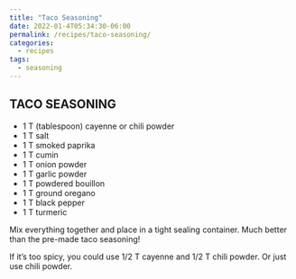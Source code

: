 ```yaml
---
title: "Taco Seasoning"
date: 2022-01-4T05:34:30-06:00
permalink: /recipes/taco-seasoning/
categories:
  - recipes
tags:
  - seasoning
---
```

## TACO SEASONING
- 1 T (tablespoon) cayenne or chili powder
- 1 T salt
- 1 T smoked paprika
- 1 T cumin
- 1 T onion powder
- 1 T garlic powder
- 1 T powdered bouillon
- 1 T ground oregano
- 1 T black pepper
- 1 T turmeric

Mix everything together and place in a tight sealing container. Much better than the pre-made taco seasoning!

If it’s too spicy, you could use 1/2 T cayenne and 1/2 T chili powder. Or just use chili powder.
